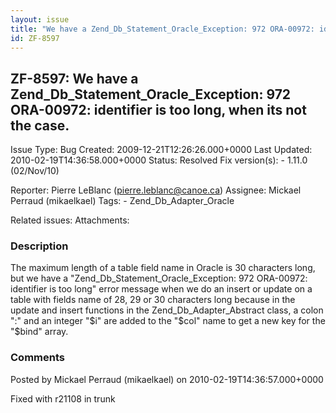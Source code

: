 ```yaml
---
layout: issue
title: "We have a Zend_Db_Statement_Oracle_Exception: 972 ORA-00972: identifier is too long, when its not the case."
id: ZF-8597
---
```


ZF-8597: We have a Zend\_Db\_Statement\_Oracle\_Exception: 972 ORA-00972: identifier is too long, when its not the case.
------------------------------------------------------------------------------------------------------------------------

 Issue Type: Bug Created: 2009-12-21T12:26:26.000+0000 Last Updated: 2010-02-19T14:36:58.000+0000 Status: Resolved Fix version(s): - 1.11.0 (02/Nov/10)
 
 Reporter:  Pierre LeBlanc (pierre.leblanc@canoe.ca)  Assignee:  Mickael Perraud (mikaelkael)  Tags: - Zend\_Db\_Adapter\_Oracle
 
 Related issues: 
 Attachments: 
### Description

The maximum length of a table field name in Oracle is 30 characters long, but we have a "Zend\_Db\_Statement\_Oracle\_Exception: 972 ORA-00972: identifier is too long" error message when we do an insert or update on a table with fields name of 28, 29 or 30 characters long because in the update and insert functions in the Zend\_Db\_Adapter\_Abstract class, a colon ":" and an integer "$i" are added to the "$col" name to get a new key for the "$bind" array.

 

 

### Comments

Posted by Mickael Perraud (mikaelkael) on 2010-02-19T14:36:57.000+0000

Fixed with r21108 in trunk

 

 